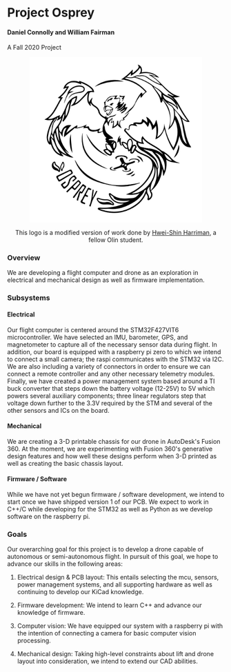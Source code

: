 # Project Osprey
#### Daniel Connolly and William Fairman

A Fall 2020 Project

<p align="center">
<img src="assets/osprey_logo_i.jpg" alt="Project Osprey" align="center" width="400"></img>
</p>
<p align="center">
This logo is a modified version of work done by <a href="https://hweishin.carbonmade.com/">Hwei-Shin Harriman</a>, a fellow Olin student.
</p>

### Overview

We are developing a flight computer and drone as an exploration in electrical and mechanical design as well as firmware implementation.

### Subsystems

#### Electrical

Our flight computer is centered around the STM32F427VIT6 microcontroller. We have selected an IMU, barometer, GPS, and magnetometer to capture all of the necessary sensor data during flight. In addition, our board is equipped with a raspberry pi zero to which we intend to connect a small camera; the raspi communicates with the STM32 via I2C. We are also including a variety of connectors in order to ensure we can connect a remote controller and any other necessary telemetry modules. Finally, we have created a power management system based around a TI buck converter that steps down the battery voltage (12-25V) to 5V which powers several auxiliary components; three linear regulators step that voltage down further to the 3.3V required by the STM and several of the other sensors and ICs on the board.

#### Mechanical

We are creating a 3-D printable chassis for our drone in AutoDesk's Fusion 360. At the moment, we are experimenting with Fusion 360's generative design features and how well these designs perform when 3-D printed as well as creating the basic chassis layout.

#### Firmware / Software

While we have not yet begun firmware / software development, we intend to start once we have shipped version 1 of our PCB. We expect to work in C++/C while developing for the STM32 as well as Python as we develop software on the raspberry pi.

### Goals

Our overarching goal for this project is to develop a drone capable of autonomous or semi-autonomous flight. In pursuit of this goal, we hope to advance our skills in the following areas:

1. Electrical design & PCB layout: This entails selecting the mcu, sensors, power management systems, and all supporting hardware as well as continuing to develop our KiCad knowledge.

2. Firmware development: We intend to learn C++ and advance our knowledge of firmware.

3. Computer vision: We have equipped our system with a raspberry pi with the intention of connecting a camera for basic computer vision processing.

4. Mechanical design: Taking high-level constraints about lift and drone layout into consideration, we intend to extend our CAD abilities.
